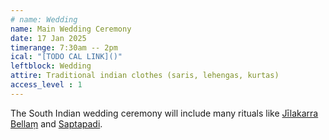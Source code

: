 ```yaml
---
# name: Wedding
name: Main Wedding Ceremony
date: 17 Jan 2025
timerange: 7:30am -- 2pm
ical: "[TODO CAL LINK]()"
leftblock: Wedding
attire: Traditional indian clothes (saris, lehengas, kurtas)
access_level : 1
---
```


The South Indian wedding ceremony will include many rituals like 
[Jīlakarra Bellaṃ](https://www.thetamarindtree.in/blog/jeelakarra-bellam-ritual/)
and
[Saptapadi](https://www.thetamarindtree.in/blog/saptapadi-saat-phere/). 
